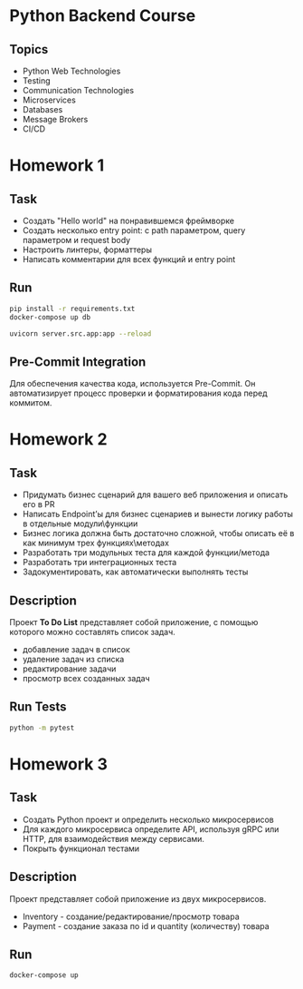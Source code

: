 # Python Backend Course

## Topics
- Python Web Technologies
- Testing
- Communication Technologies
- Microservices
- Databases
- Message Brokers
- CI/CD


# Homework 1

## Task
- Создать "Hello world" на понравившемся фреймворке
- Создать несколько entry point: с path параметром, query параметром и request body
- Настроить линтеры, форматтеры
- Написать комментарии для всех функций и entry point

## Run
```bash
pip install -r requirements.txt
docker-compose up db
```

```bash
uvicorn server.src.app:app --reload
```

## Pre-Commit Integration
Для обеспечения качества кода, используется Pre-Commit. Он автоматизирует процесс проверки и форматирования кода перед коммитом.


# Homework 2

## Task
- Придумать бизнес сценарий для вашего веб приложения и описать его в PR
- Написать Endpoint’ы для бизнес сценариев и вынести логику работы в отдельные модули\функции
- Бизнес логика должна быть достаточно сложной, чтобы описать её в как минимум трех функциях\методах
- Разработать три модульных теста для каждой функции/метода
- Разработать три интеграционных теста
- Задокументировать, как автоматически выполнять тесты

## Description
Проект **To Do List** представляет собой приложение, с помощью которого можно составлять список задач.
- добавление задач в список
- удаление задач из списка
- редактирование задачи
- просмотр всех созданных задач

## Run Tests
```bash
python -m pytest
```

# Homework 3

## Task
- Создать Python проект и определить несколько микросервисов
- Для каждого микросервиса определите API, используя gRPC или HTTP, для взаимодействия между сервисами.
- Покрыть функционал тестами


## Description
Проект представляет собой приложение из двух микросервисов.
- Inventory - создание/редактирование/просмотр товара
- Payment - создание заказа по id и quantity (количеству) товара

## Run
```bash
docker-compose up
```